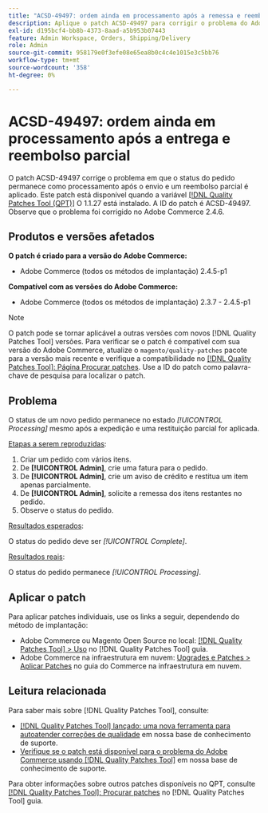 ```yaml
---
title: "ACSD-49497: ordem ainda em processamento após a remessa e reembolso parcial"
description: Aplique o patch ACSD-49497 para corrigir o problema do Adobe Commerce em que o status do pedido permanece como processamento após a entrega e um reembolso parcial é aplicado.
exl-id: d195bcf4-bb8b-4373-8aad-a5b953b07443
feature: Admin Workspace, Orders, Shipping/Delivery
role: Admin
source-git-commit: 958179e0f3efe08e65ea8b0c4c4e1015e3c5bb76
workflow-type: tm+mt
source-wordcount: '358'
ht-degree: 0%

---
```


# ACSD-49497: ordem ainda em processamento após a entrega e reembolso parcial

O patch ACSD-49497 corrige o problema em que o status do pedido permanece como processamento após o envio e um reembolso parcial é aplicado. Este patch está disponível quando a variável [[!DNL Quality Patches Tool (QPT)]](/help/announcements/adobe-commerce-announcements/magento-quality-patches-released-new-tool-to-self-serve-quality-patches.md) O 1.1.27 está instalado. A ID do patch é ACSD-49497. Observe que o problema foi corrigido no Adobe Commerce 2.4.6.

## Produtos e versões afetados

**O patch é criado para a versão do Adobe Commerce:**

* Adobe Commerce (todos os métodos de implantação) 2.4.5-p1

**Compatível com as versões do Adobe Commerce:**

* Adobe Commerce (todos os métodos de implantação) 2.3.7 - 2.4.5-p1

>[!NOTE]
>
>O patch pode se tornar aplicável a outras versões com novos [!DNL Quality Patches Tool] versões. Para verificar se o patch é compatível com sua versão do Adobe Commerce, atualize o `magento/quality-patches` pacote para a versão mais recente e verifique a compatibilidade no [[!DNL Quality Patches Tool]: Página Procurar patches](https://experienceleague.adobe.com/tools/commerce-quality-patches/index.html). Use a ID do patch como palavra-chave de pesquisa para localizar o patch.

## Problema

O status de um novo pedido permanece no estado *[!UICONTROL Processing]* mesmo após a expedição e uma restituição parcial for aplicada.

<u>Etapas a serem reproduzidas</u>:

1. Criar um pedido com vários itens.
1. De **[!UICONTROL Admin]**, crie uma fatura para o pedido.
1. De **[!UICONTROL Admin]**, crie um aviso de crédito e restitua um item apenas parcialmente.
1. De **[!UICONTROL Admin]**, solicite a remessa dos itens restantes no pedido.
1. Observe o status do pedido.

<u>Resultados esperados</u>:

O status do pedido deve ser *[!UICONTROL Complete]*.

<u>Resultados reais</u>:

O status do pedido permanece *[!UICONTROL Processing]*.

## Aplicar o patch

Para aplicar patches individuais, use os links a seguir, dependendo do método de implantação:

* Adobe Commerce ou Magento Open Source no local: [[!DNL Quality Patches Tool] > Uso](https://experienceleague.adobe.com/docs/commerce-operations/tools/quality-patches-tool/usage.html) no [!DNL Quality Patches Tool] guia.
* Adobe Commerce na infraestrutura em nuvem: [Upgrades e Patches > Aplicar Patches](https://experienceleague.adobe.com/docs/commerce-cloud-service/user-guide/develop/upgrade/apply-patches.html) no guia do Commerce na infraestrutura em nuvem.

## Leitura relacionada

Para saber mais sobre [!DNL Quality Patches Tool], consulte:

* [[!DNL Quality Patches Tool] lançado: uma nova ferramenta para autoatender correções de qualidade](/help/announcements/adobe-commerce-announcements/magento-quality-patches-released-new-tool-to-self-serve-quality-patches.md) em nossa base de conhecimento de suporte.
* [Verifique se o patch está disponível para o problema do Adobe Commerce usando [!DNL Quality Patches Tool]](/help/support-tools/patches-available-in-qpt-tool/check-patch-for-magento-issue-with-magento-quality-patches.md) em nossa base de conhecimento de suporte.

Para obter informações sobre outros patches disponíveis no QPT, consulte [[!DNL Quality Patches Tool]: Procurar patches](https://experienceleague.adobe.com/tools/commerce-quality-patches/index.html) no [!DNL Quality Patches Tool] guia.
